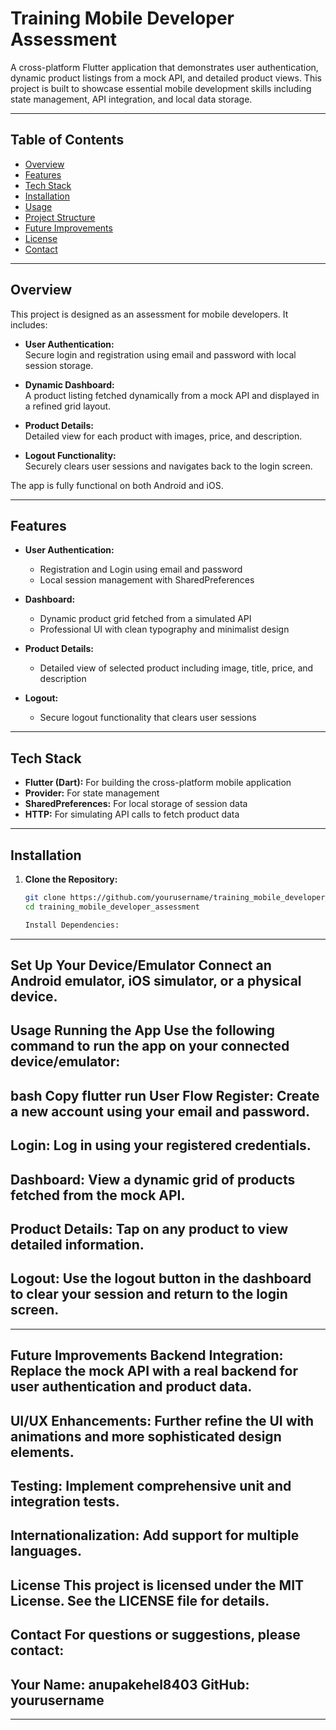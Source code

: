 # Training Mobile Developer Assessment

A cross-platform Flutter application that demonstrates user authentication, dynamic product listings from a mock API, and detailed product views. This project is built to showcase essential mobile development skills including state management, API integration, and local data storage.

---

## Table of Contents

- [Overview](#overview)
- [Features](#features)
- [Tech Stack](#tech-stack)
- [Installation](#installation)
- [Usage](#usage)
- [Project Structure](#project-structure)
- [Future Improvements](#future-improvements)
- [License](#license)
- [Contact](#contact)

---

## Overview

This project is designed as an assessment for mobile developers. It includes:

- **User Authentication:**  
  Secure login and registration using email and password with local session storage.
  
- **Dynamic Dashboard:**  
  A product listing fetched dynamically from a mock API and displayed in a refined grid layout.
  
- **Product Details:**  
  Detailed view for each product with images, price, and description.
  
- **Logout Functionality:**  
  Securely clears user sessions and navigates back to the login screen.

The app is fully functional on both Android and iOS.

---

## Features

- **User Authentication:**  
  - Registration and Login using email and password  
  - Local session management with SharedPreferences
  
- **Dashboard:**  
  - Dynamic product grid fetched from a simulated API  
  - Professional UI with clean typography and minimalist design
  
- **Product Details:**  
  - Detailed view of selected product including image, title, price, and description
  
- **Logout:**  
  - Secure logout functionality that clears user sessions

---

## Tech Stack

- **Flutter (Dart):** For building the cross-platform mobile application  
- **Provider:** For state management  
- **SharedPreferences:** For local storage of session data  
- **HTTP:** For simulating API calls to fetch product data  

---

## Installation

1. **Clone the Repository:**

   ```bash
   git clone https://github.com/yourusername/training_mobile_developer_assessment.git
   cd training_mobile_developer_assessment

   Install Dependencies:
---
Set Up Your Device/Emulator
Connect an Android emulator, iOS simulator, or a physical device.
---
Usage
Running the App
Use the following command to run the app on your connected device/emulator:
---
bash
Copy
flutter run
User Flow
Register:
Create a new account using your email and password.
---
Login:
Log in using your registered credentials.
---
Dashboard:
View a dynamic grid of products fetched from the mock API.
---
Product Details:
Tap on any product to view detailed information.
---
Logout:
Use the logout button in the dashboard to clear your session and return to the login screen.
---
---

Future Improvements
Backend Integration:
Replace the mock API with a real backend for user authentication and product data.
---
UI/UX Enhancements:
Further refine the UI with animations and more sophisticated design elements.
---
Testing:
Implement comprehensive unit and integration tests.
---
Internationalization:
Add support for multiple languages.
---
License
This project is licensed under the MIT License. See the LICENSE file for details.
---
Contact
For questions or suggestions, please contact:
---
Your Name: anupakehel8403
GitHub: yourusername
---

---
